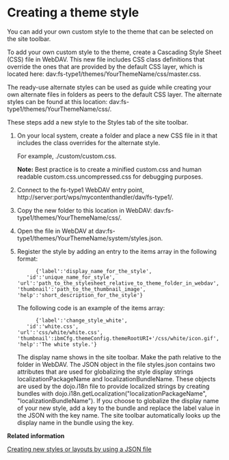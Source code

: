 # Creating a theme style

You can add your own custom style to the theme that can be selected on the site toolbar.

To add your own custom style to the theme, create a Cascading Style Sheet \(CSS\) file in WebDAV. This new file includes CSS class definitions that override the ones that are provided by the default CSS layer, which is located here: dav:fs-type1/themes/YourThemeName/css/master.css.

The ready-use alternate styles can be used as guide while creating your own alternate files in folders as peers to the default CSS layer. The alternate styles can be found at this location: dav:fs-type1/themes/YourThemeName/css/.

These steps add a new style to the Styles tab of the site toolbar.

1.  On your local system, create a folder and place a new CSS file in it that includes the class overrides for the alternate style.

    For example, ./custom/custom.css.

    **Note:** Best practice is to create a minified custom.css and human readable custom.css.uncompressed.css for debugging purposes.

2.  Connect to the fs-type1 WebDAV entry point, http://server:port/wps/mycontenthandler/dav/fs-type1/.

3.  Copy the new folder to this location in WebDAV: dav:fs-type1/themes/YourThemeName/css/.

4.  Open the file in WebDAV at dav:fs-type1/themes/YourThemeName/system/styles.json.

5.  Register the style by adding an entry to the items array in the following format:

    ```
          {'label':'display_name_for_the_style',
       'id':'unique_name_for_style',
    'url':'path_to_the_stylesheet_relative_to_theme_folder_in_webdav',
    'thumbnail':'path_to_the_thumbnail_image',
    'help':'short_description_for_the_style'}
    ```

    The following code is an example of the items array:

    ```
          {'label':'change_style_white',
       'id':'white.css',
    'url':'css/white/white.css',
    'thumbnail':ibmCfg.themeConfig.themeRootURI+'/css/white/icon.gif',
    'help':'The white style.'}
    ```

    The display name shows in the site toolbar. Make the path relative to the folder in WebDAV. The JSON object in the file styles.json contains two attributes that are used for globalizing the style display strings localizationPackageName and localizationBundleName. These objects are used by the dojo.i18n file to provide localized strings by creating bundles with dojo.i18n.getLocalization\("localizationPackageName", "localizationBundleName"\). If you choose to globalize the display name of your new style, add a key to the bundle and replace the label value in the JSON with the key name. The site toolbar automatically looks up the display name in the bundle using the key.



**Related information**  


[Creating new styles or layouts by using a JSON file](../rwd/rwd_add_layout_outside.md)

